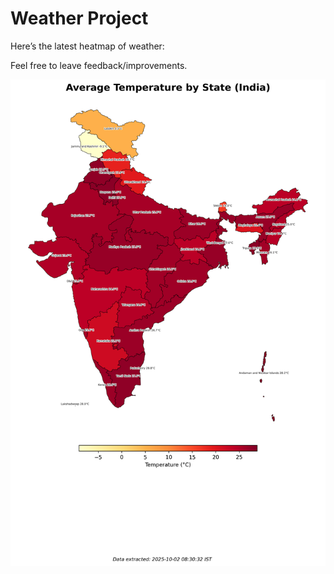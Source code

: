 # Weather Project

Here’s the latest heatmap of weather:

Feel free to leave feedback/improvements.

![India Heatmap](docs/assets/india_heatmap.png?v=DDEAD2)

